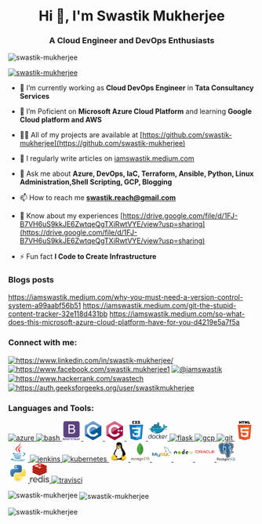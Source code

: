 <h1 align="center">Hi 👋, I'm Swastik Mukherjee</h1>
<h3 align="center">A Cloud Engineer and DevOps Enthusiasts</h3>

<p align="left"> <img src="https://komarev.com/ghpvc/?username=swastik-mukherjee&label=Profile%20views&color=0e75b6&style=flat" alt="swastik-mukherjee" /> </p>

<p align="left"> <a href="https://github.com/ryo-ma/github-profile-trophy"><img src="https://github-profile-trophy.vercel.app/?username=swastik-mukherjee" alt="swastik-mukherjee" /></a> </p>

- 🔭 I’m currently working as **Cloud DevOps Engineer** in **Tata Consultancy Services**

- 🌱 I’m Poficient on **Microsoft Azure Cloud Platform** and learning **Google Cloud platform and AWS**

- 👨‍💻 All of my projects are available at [https://github.com/swastik-mukherjee](https://github.com/swastik-mukherjee)

- 📝 I regularly write articles on [iamswastik.medium.com](iamswastik.medium.com)

- 💬 Ask me about **Azure, DevOps, IaC, Terraform, Ansible, Python, Linux Administration,Shell Scripting, GCP, Blogging**

- 📫 How to reach me **swastik.reach@gmail.com**

- 📄 Know about my experiences [https://drive.google.com/file/d/1FJ-B7VH6uS9kkJE6ZwtqeQgTXiRwtVYE/view?usp=sharing](https://drive.google.com/file/d/1FJ-B7VH6uS9kkJE6ZwtqeQgTXiRwtVYE/view?usp=sharing)

- ⚡ Fun fact **I Code to Create Infrastructure**

### Blogs posts
<!-- BLOG-POST-LIST:START -->
https://iamswastik.medium.com/why-you-must-need-a-version-control-system-a99aabf56b51
https://iamswastik.medium.com/git-the-stupid-content-tracker-32e118d431bb
https://iamswastik.medium.com/so-what-does-this-microsoft-azure-cloud-platform-have-for-you-d4219e5a7f5a
<!-- BLOG-POST-LIST:END -->

<h3 align="left">Connect with me:</h3>
<p align="left">
<a href="https://linkedin.com/in/https://www.linkedin.com/in/swastik-mukherjee/" target="blank"><img align="center" src="https://raw.githubusercontent.com/rahuldkjain/github-profile-readme-generator/master/src/images/icons/Social/linked-in-alt.svg" alt="https://www.linkedin.com/in/swastik-mukherjee/" height="30" width="40" /></a>
<a href="https://fb.com/https://www.facebook.com/swastik.mukherjee1" target="blank"><img align="center" src="https://raw.githubusercontent.com/rahuldkjain/github-profile-readme-generator/master/src/images/icons/Social/facebook.svg" alt="https://www.facebook.com/swastik.mukherjee1" height="30" width="40" /></a>
<a href="https://medium.com/@iamswastik" target="blank"><img align="center" src="https://raw.githubusercontent.com/rahuldkjain/github-profile-readme-generator/master/src/images/icons/Social/medium.svg" alt="@iamswastik" height="30" width="40" /></a>
<a href="https://www.hackerearth.com/https://www.hackerrank.com/swastech" target="blank"><img align="center" src="https://raw.githubusercontent.com/rahuldkjain/github-profile-readme-generator/master/src/images/icons/Social/hackerearth.svg" alt="https://www.hackerrank.com/swastech" height="30" width="40" /></a>
<a href="https://auth.geeksforgeeks.org/user/https://auth.geeksforgeeks.org/user/swastikmukherjee" target="blank"><img align="center" src="https://raw.githubusercontent.com/rahuldkjain/github-profile-readme-generator/master/src/images/icons/Social/geeks-for-geeks.svg" alt="https://auth.geeksforgeeks.org/user/swastikmukherjee" height="30" width="40" /></a>
</p>

<h3 align="left">Languages and Tools:</h3>
<p align="left"> <a href="https://azure.microsoft.com/en-in/" target="_blank"> <img src="https://www.vectorlogo.zone/logos/microsoft_azure/microsoft_azure-icon.svg" alt="azure" width="40" height="40"/> </a> <a href="https://www.gnu.org/software/bash/" target="_blank"> <img src="https://www.vectorlogo.zone/logos/gnu_bash/gnu_bash-icon.svg" alt="bash" width="40" height="40"/> </a> <a href="https://getbootstrap.com" target="_blank"> <img src="https://raw.githubusercontent.com/devicons/devicon/master/icons/bootstrap/bootstrap-plain-wordmark.svg" alt="bootstrap" width="40" height="40"/> </a> <a href="https://www.cprogramming.com/" target="_blank"> <img src="https://raw.githubusercontent.com/devicons/devicon/master/icons/c/c-original.svg" alt="c" width="40" height="40"/> </a> <a href="https://www.w3schools.com/cpp/" target="_blank"> <img src="https://raw.githubusercontent.com/devicons/devicon/master/icons/cplusplus/cplusplus-original.svg" alt="cplusplus" width="40" height="40"/> </a> <a href="https://www.w3schools.com/css/" target="_blank"> <img src="https://raw.githubusercontent.com/devicons/devicon/master/icons/css3/css3-original-wordmark.svg" alt="css3" width="40" height="40"/> </a> <a href="https://www.docker.com/" target="_blank"> <img src="https://raw.githubusercontent.com/devicons/devicon/master/icons/docker/docker-original-wordmark.svg" alt="docker" width="40" height="40"/> </a> <a href="https://flask.palletsprojects.com/" target="_blank"> <img src="https://www.vectorlogo.zone/logos/pocoo_flask/pocoo_flask-icon.svg" alt="flask" width="40" height="40"/> </a> <a href="https://cloud.google.com" target="_blank"> <img src="https://www.vectorlogo.zone/logos/google_cloud/google_cloud-icon.svg" alt="gcp" width="40" height="40"/> </a> <a href="https://git-scm.com/" target="_blank"> <img src="https://www.vectorlogo.zone/logos/git-scm/git-scm-icon.svg" alt="git" width="40" height="40"/> </a> <a href="https://www.w3.org/html/" target="_blank"> <img src="https://raw.githubusercontent.com/devicons/devicon/master/icons/html5/html5-original-wordmark.svg" alt="html5" width="40" height="40"/> </a> <a href="https://www.java.com" target="_blank"> <img src="https://raw.githubusercontent.com/devicons/devicon/master/icons/java/java-original.svg" alt="java" width="40" height="40"/> </a> <a href="https://www.jenkins.io" target="_blank"> <img src="https://www.vectorlogo.zone/logos/jenkins/jenkins-icon.svg" alt="jenkins" width="40" height="40"/> </a> <a href="https://kubernetes.io" target="_blank"> <img src="https://www.vectorlogo.zone/logos/kubernetes/kubernetes-icon.svg" alt="kubernetes" width="40" height="40"/> </a> <a href="https://www.linux.org/" target="_blank"> <img src="https://raw.githubusercontent.com/devicons/devicon/master/icons/linux/linux-original.svg" alt="linux" width="40" height="40"/> </a> <a href="https://www.mongodb.com/" target="_blank"> <img src="https://raw.githubusercontent.com/devicons/devicon/master/icons/mongodb/mongodb-original-wordmark.svg" alt="mongodb" width="40" height="40"/> </a> <a href="https://www.mysql.com/" target="_blank"> <img src="https://raw.githubusercontent.com/devicons/devicon/master/icons/mysql/mysql-original-wordmark.svg" alt="mysql" width="40" height="40"/> </a> <a href="https://nodejs.org" target="_blank"> <img src="https://raw.githubusercontent.com/devicons/devicon/master/icons/nodejs/nodejs-original-wordmark.svg" alt="nodejs" width="40" height="40"/> </a> <a href="https://www.oracle.com/" target="_blank"> <img src="https://raw.githubusercontent.com/devicons/devicon/master/icons/oracle/oracle-original.svg" alt="oracle" width="40" height="40"/> </a> <a href="https://www.postgresql.org" target="_blank"> <img src="https://raw.githubusercontent.com/devicons/devicon/master/icons/postgresql/postgresql-original-wordmark.svg" alt="postgresql" width="40" height="40"/> </a> <a href="https://www.python.org" target="_blank"> <img src="https://raw.githubusercontent.com/devicons/devicon/master/icons/python/python-original.svg" alt="python" width="40" height="40"/> </a> <a href="https://redis.io" target="_blank"> <img src="https://raw.githubusercontent.com/devicons/devicon/master/icons/redis/redis-original-wordmark.svg" alt="redis" width="40" height="40"/> </a> <a href="https://travis-ci.org" target="_blank"> <img src="https://www.vectorlogo.zone/logos/travis-ci/travis-ci-icon.svg" alt="travisci" width="40" height="40"/> </a> </p>

<p><img align="left" src="https://github-readme-stats.vercel.app/api/top-langs?username=swastik-mukherjee&show_icons=true&locale=en&layout=compact" alt="swastik-mukherjee" /></p>

<p>&nbsp;<img align="center" src="https://github-readme-stats.vercel.app/api?username=swastik-mukherjee&show_icons=true&locale=en" alt="swastik-mukherjee" /></p>

<p><img align="center" src="https://github-readme-streak-stats.herokuapp.com/?user=swastik-mukherjee&" alt="swastik-mukherjee" /></p>
